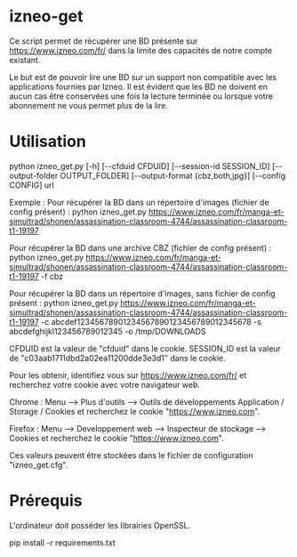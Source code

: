 # izneo-get
Ce script permet de récupérer une BD présente sur https://www.izneo.com/fr/ dans la limite des capacités de notre compte existant.

Le but est de pouvoir lire une BD sur un support non compatible avec les applications fournies par Izneo. 
Il est évident que les BD ne doivent en aucun cas être conservées une fois la lecture terminée ou lorsque votre abonnement ne vous permet plus de la lire.


# Utilisation
python izneo_get.py [-h] 
                [--cfduid CFDUID]
                [--session-id SESSION_ID] 
                [--output-folder OUTPUT_FOLDER]
                [--output-format {cbz,both,jpg}] [--config CONFIG]
                url

Exemple : 
Pour récupérer la BD dans un répertoire d'images (fichier de config présent) : 
python izneo_get.py https://www.izneo.com/fr/manga-et-simultrad/shonen/assassination-classroom-4744/assassination-classroom-t1-19197

Pour récupérer la BD dans une archive CBZ (fichier de config présent) :
python izneo_get.py https://www.izneo.com/fr/manga-et-simultrad/shonen/assassination-classroom-4744/assassination-classroom-t1-19197 -f cbz

Pour récupérer la BD dans un répertoire d'images, sans fichier de config présent : 
python izneo_get.py https://www.izneo.com/fr/manga-et-simultrad/shonen/assassination-classroom-4744/assassination-classroom-t1-19197 -c abcdef12345678901234567890123456789012345678 -s abcdefghijkl123456789012345 -o /tmp/DOWNLOADS

CFDUID est la valeur de "cfduid" dans le cookie.
SESSION_ID est la valeur de "c03aab1711dbd2a02ea11200dde3e3d1" dans le cookie.

Pour les obtenir, identifiez vous sur https://www.izneo.com/fr/ et recherchez votre cookie avec votre navigateur web.

Chrome : 
Menu --> Plus d'outils --> Outils de développements
Application / Storage / Cookies
et recherchez le cookie "https://www.izneo.com".

Firefox : 
Menu --> Developpement web --> Inspecteur de stockage --> Cookies
et recherchez le cookie "https://www.izneo.com".

Ces valeurs peuvent être stockées dans le fichier de configuration "izneo_get.cfg".


# Prérequis
L'ordinateur doit posséder les librairies OpenSSL. 

pip install -r requirements.txt
